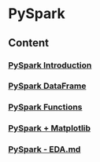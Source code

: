 # PySpark

## Content

### [PySpark Introduction](https://github.com/rosa-lpz/PySpark/blob/main/PySpark%20-%20Introduction.md)
### [PySpark DataFrame](https://github.com/rosa-lpz/PySpark/blob/main/PySpark%20-%20DataFrame.md)
### [PySpark Functions](https://github.com/rosa-lpz/PySpark/blob/main/PySpark%20-%20DataFrame.md)
### [PySpark + Matplotlib](https://github.com/rosa-lpz/PySpark/blob/main/PySpark%20%2B%20Matplotlib.md)
### [PySpark - EDA.md](https://github.com/rosa-lpz/PySpark/blob/main/PySpark%20-%20EDA.md)
